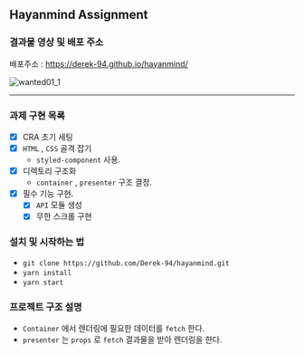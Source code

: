 ## Hayanmind Assignment

### 결과물 영상 및 배포 주소

배포주소 : https://derek-94.github.io/hayanmind/

![wanted01_1](https://user-images.githubusercontent.com/52649378/127127626-eb258e2d-9c53-4c47-b3b2-67b62d74b9c5.gif)

---

### 과제 구현 목록

- [x] CRA 초기 세팅
- [x] `HTML` , `CSS` 골격 잡기
  - `styled-component` 사용.
- [x] 디렉토리 구조화
  - `container` , `presenter` 구조 결정.
- [x] 필수 기능 구현.
  - [x] `API` 모듈 생성
  - [x] 무한 스크롤 구현

### 설치 및 시작하는 법

- `git clone https://github.com/Derek-94/hayanmind.git`
  </br>
- `yarn install`
  </br>
- `yarn start`

### 프로젝트 구조 설명

- `Container` 에서 렌더링에 필요한 데이터를 `fetch` 한다.
  </br>
- `presenter` 는 `props` 로 `fetch` 결과물을 받아 렌더링을 한다.
